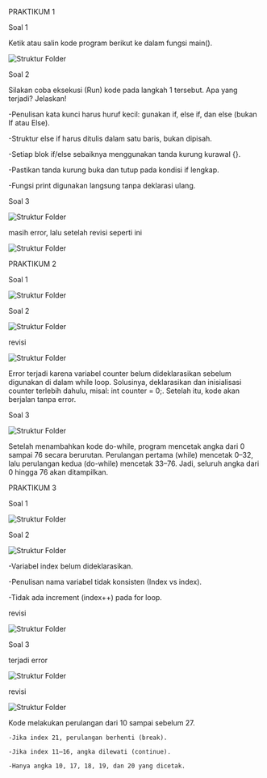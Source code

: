 PRAKTIKUM 1

Soal 1

Ketik atau salin kode program berikut ke dalam fungsi main().

![Struktur Folder](img/image.png)

Soal 2

Silakan coba eksekusi (Run) kode pada langkah 1 tersebut. Apa yang terjadi? Jelaskan!

-Penulisan kata kunci harus huruf kecil: gunakan if, else if, dan else (bukan If atau Else).

-Struktur else if harus ditulis dalam satu baris, bukan dipisah.

-Setiap blok if/else sebaiknya menggunakan tanda kurung kurawal {}.

-Pastikan tanda kurung buka dan tutup pada kondisi if lengkap.

-Fungsi print digunakan langsung tanpa deklarasi ulang.

Soal 3

![Struktur Folder](img/image3.png)

masih error, lalu setelah revisi seperti ini

![Struktur Folder](img/image4.png)


PRAKTIKUM 2

Soal 1

![Struktur Folder](img/image5.png)

Soal 2

![Struktur Folder](img/image6.png)

revisi

![Struktur Folder](img/image7.png)


Error terjadi karena variabel counter belum dideklarasikan sebelum digunakan di dalam while loop. Solusinya, deklarasikan dan inisialisasi counter terlebih dahulu, misal: int counter = 0;. Setelah itu, kode akan berjalan tanpa error.

Soal 3

![Struktur Folder](img/image8.png)


Setelah menambahkan kode do-while, program mencetak angka dari 0 sampai 76 secara berurutan. Perulangan pertama (while) mencetak 0–32, lalu perulangan kedua (do-while) mencetak 33–76. Jadi, seluruh angka dari 0 hingga 76 akan ditampilkan.

PRAKTIKUM 3

Soal 1

![Struktur Folder](img/image9.png)

Soal 2

![Struktur Folder](img/image10.png)


-Variabel index belum dideklarasikan.

-Penulisan nama variabel tidak konsisten (Index vs index).

-Tidak ada increment (index++) pada for loop.

revisi

![Struktur Folder](img/image11.png)

Soal 3

terjadi error

![Struktur Folder](img/image12.png)

revisi

![Struktur Folder](img/image13.png)

Kode melakukan perulangan dari 10 sampai sebelum 27.

    -Jika index 21, perulangan berhenti (break).

    -Jika index 11–16, angka dilewati (continue).

    -Hanya angka 10, 17, 18, 19, dan 20 yang dicetak.